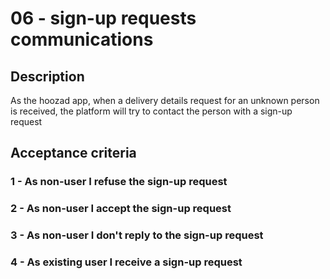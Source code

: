 # 06 - sign-up requests communications

## Description
As the hoozad app, when a delivery details request for an unknown person is received, the platform will try to contact the person with a sign-up request

## Acceptance criteria

### 1 - As non-user I refuse the sign-up request

### 2 - As non-user I accept the sign-up request

### 3 - As non-user I don't reply to the sign-up request

### 4 - As existing user I receive a sign-up request


